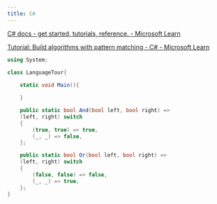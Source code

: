 ```yaml
---
title: C# 
---
```

[C# docs - get started, tutorials, reference. - Microsoft Learn](https://learn.microsoft.com/en-us/dotnet/csharp/tour-of-csharp/)

[Tutorial: Build algorithms with pattern matching - C# - Microsoft Learn](https://learn.microsoft.com/en-us/dotnet/csharp/fundamentals/tutorials/pattern-matching)

```c#
using System;

class LanguageTour{
    
    static void Main(){

    }

    public static bool And(bool left, bool right) =>
    (left, right) switch
    {
        (true, true) => true,
        (_, _) => false,
    };

    public static bool Or(bool left, bool right) =>
    (left, right) switch
    {
        (false, false) => false,
        (_, _) => true,
    };
}
```